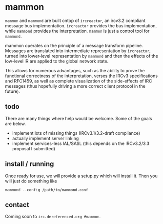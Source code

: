 # mammon

`mammon` and `mammond` are built ontop of `ircreactor`, an ircv3.2 compliant message
bus implementation.  `ircreactor` provides the bus implementation, while `mammond` provides
the interpretation.  `mammon` is just a control tool for `mammond`.

mammon operates on the principle of a message transform pipeline.  Messages are translated
into intermediate representation by `ircreactor`, turned into lower-level representation by
`mammond` and then the effects of the low-level IR are applied to the global network state.

This allows for numerous advantages, such as the ability to prove the functional correctness
of the interpretation, verses the IRCv3 specifications and RFC1459, as well as complete
visualization of the side-effects of IRC messages (thus hopefully driving a more correct
client protocol in the future).

## todo

There are many things where help would be welcome.  Some of the goals are below.

 * implement lots of missing things (IRCv3.1/3.2-draft compliance)
 * actually implement server linking
 * implement services-less IAL/SASL (this depends on the IRCv3.2/3.3 proposal I submitted)

## install / running

Once ready for use, we will provide a setup.py which will install it.  Then you will just do something like

`mammond --config /path/to/mammond.conf`

## contact

Coming soon to `irc.dereferenced.org #mammon`.
